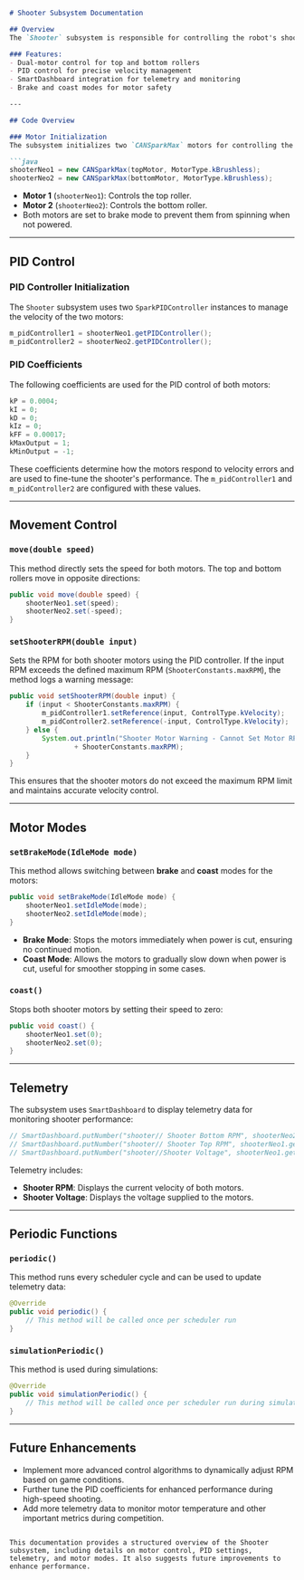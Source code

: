 ```markdown
# Shooter Subsystem Documentation

## Overview
The `Shooter` subsystem is responsible for controlling the robot's shooter mechanism, which uses two CANSparkMax brushless motors. It employs PID control to achieve precise RPM (rotations per minute) for accurate shooting.

### Features:
- Dual-motor control for top and bottom rollers
- PID control for precise velocity management
- SmartDashboard integration for telemetry and monitoring
- Brake and coast modes for motor safety

---

## Code Overview

### Motor Initialization
The subsystem initializes two `CANSparkMax` motors for controlling the shooter:

```java
shooterNeo1 = new CANSparkMax(topMotor, MotorType.kBrushless);
shooterNeo2 = new CANSparkMax(bottomMotor, MotorType.kBrushless);
```

- **Motor 1** (`shooterNeo1`): Controls the top roller.
- **Motor 2** (`shooterNeo2`): Controls the bottom roller.
- Both motors are set to brake mode to prevent them from spinning when not powered.

---

## PID Control

### PID Controller Initialization
The `Shooter` subsystem uses two `SparkPIDController` instances to manage the velocity of the two motors:

```java
m_pidController1 = shooterNeo1.getPIDController();
m_pidController2 = shooterNeo2.getPIDController();
```

### PID Coefficients
The following coefficients are used for the PID control of both motors:

```java
kP = 0.0004;
kI = 0;
kD = 0;
kIz = 0;
kFF = 0.00017;
kMaxOutput = 1;
kMinOutput = -1;
```

These coefficients determine how the motors respond to velocity errors and are used to fine-tune the shooter's performance. The `m_pidController1` and `m_pidController2` are configured with these values.

---

## Movement Control

### `move(double speed)`
This method directly sets the speed for both motors. The top and bottom rollers move in opposite directions:

```java
public void move(double speed) {
    shooterNeo1.set(speed);
    shooterNeo2.set(-speed);
}
```

### `setShooterRPM(double input)`
Sets the RPM for both shooter motors using the PID controller. If the input RPM exceeds the defined maximum RPM (`ShooterConstants.maxRPM`), the method logs a warning message:

```java
public void setShooterRPM(double input) {
    if (input < ShooterConstants.maxRPM) {
        m_pidController1.setReference(input, ControlType.kVelocity);
        m_pidController2.setReference(-input, ControlType.kVelocity);
    } else {
        System.out.println("Shooter Motor Warning - Cannot Set Motor RPM Over Limit Of "
                + ShooterConstants.maxRPM);
    }
}
```

This ensures that the shooter motors do not exceed the maximum RPM limit and maintains accurate velocity control.

---

## Motor Modes

### `setBrakeMode(IdleMode mode)`
This method allows switching between **brake** and **coast** modes for the motors:

```java
public void setBrakeMode(IdleMode mode) {
    shooterNeo1.setIdleMode(mode);
    shooterNeo2.setIdleMode(mode);
}
```

- **Brake Mode**: Stops the motors immediately when power is cut, ensuring no continued motion.
- **Coast Mode**: Allows the motors to gradually slow down when power is cut, useful for smoother stopping in some cases.

### `coast()`
Stops both shooter motors by setting their speed to zero:

```java
public void coast() {
    shooterNeo1.set(0);
    shooterNeo2.set(0);
}
```

---

## Telemetry

The subsystem uses `SmartDashboard` to display telemetry data for monitoring shooter performance:

```java
// SmartDashboard.putNumber("shooter// Shooter Bottom RPM", shooterNeo2.getEncoder().getVelocity());
// SmartDashboard.putNumber("shooter// Shooter Top RPM", shooterNeo1.getEncoder().getVelocity());
// SmartDashboard.putNumber("shooter//Shooter Voltage", shooterNeo1.getBusVoltage());
```

Telemetry includes:
- **Shooter RPM**: Displays the current velocity of both motors.
- **Shooter Voltage**: Displays the voltage supplied to the motors.

---

## Periodic Functions

### `periodic()`
This method runs every scheduler cycle and can be used to update telemetry data:

```java
@Override
public void periodic() {
    // This method will be called once per scheduler run
}
```

### `simulationPeriodic()`
This method is used during simulations:

```java
@Override
public void simulationPeriodic() {
    // This method will be called once per scheduler run during simulation
}
```

---

## Future Enhancements
- Implement more advanced control algorithms to dynamically adjust RPM based on game conditions.
- Further tune the PID coefficients for enhanced performance during high-speed shooting.
- Add more telemetry data to monitor motor temperature and other important metrics during competition.

```

This documentation provides a structured overview of the Shooter subsystem, including details on motor control, PID settings, telemetry, and motor modes. It also suggests future improvements to enhance performance.